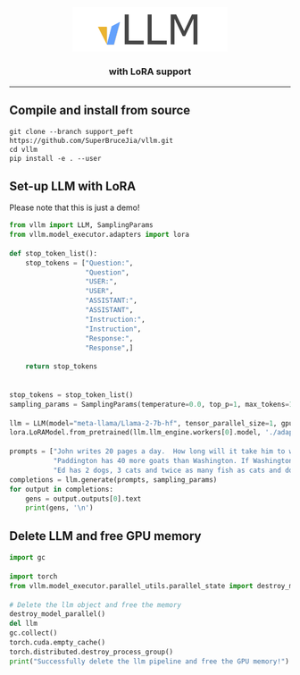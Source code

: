 <p align="center">
  <picture>
    <source media="(prefers-color-scheme: dark)" srcset="https://raw.githubusercontent.com/vllm-project/vllm/main/docs/source/assets/logos/vllm-logo-text-dark.png">
    <img alt="vLLM" src="https://raw.githubusercontent.com/vllm-project/vllm/main/docs/source/assets/logos/vllm-logo-text-light.png" width=55%>
  </picture>
</p>

<h3 align="center">
with LoRA support
</h3>

---

## Compile and install from source

```shell
git clone --branch support_peft https://github.com/SuperBruceJia/vllm.git
cd vllm
pip install -e . --user
```

## Set-up LLM with LoRA 
Please note that this is just a demo!
```python
from vllm import LLM, SamplingParams
from vllm.model_executor.adapters import lora

def stop_token_list():
    stop_tokens = ["Question:",
                   "Question",
                   "USER:",
                   "USER",
                   "ASSISTANT:",
                   "ASSISTANT",
                   "Instruction:",
                   "Instruction",
                   "Response:",
                   "Response",]

    return stop_tokens


stop_tokens = stop_token_list()
sampling_params = SamplingParams(temperature=0.0, top_p=1, max_tokens=128, stop=stop_tokens)

llm = LLM(model="meta-llama/Llama-2-7b-hf", tensor_parallel_size=1, gpu_memory_utilization=0.90)
lora.LoRAModel.from_pretrained(llm.llm_engine.workers[0].model, './adapter')  # The adapter saved path

prompts = ["John writes 20 pages a day.  How long will it take him to write 3 books that are 400 pages each?",
           "Paddington has 40 more goats than Washington. If Washington has 140 goats, how many goats do they have in total?",
           "Ed has 2 dogs, 3 cats and twice as many fish as cats and dogs combined. How many pets does Ed have in total?"]
completions = llm.generate(prompts, sampling_params)
for output in completions:
    gens = output.outputs[0].text
    print(gens, '\n')
```

## Delete LLM and free GPU memory
```python
import gc

import torch
from vllm.model_executor.parallel_utils.parallel_state import destroy_model_parallel

# Delete the llm object and free the memory
destroy_model_parallel()
del llm
gc.collect()
torch.cuda.empty_cache()
torch.distributed.destroy_process_group()
print("Successfully delete the llm pipeline and free the GPU memory!")
```
